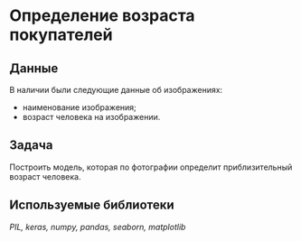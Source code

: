 # Определение возраста покупателей

## Данные

В наличии были следующие данные об изображениях:
- наименование изображения;
- возраст человека на изображении.

## Задача

Построить модель, которая по фотографии определит приблизительный возраст человека.

## Используемые библиотеки
*PIL, keras, numpy, pandas, seaborn, matplotlib*
